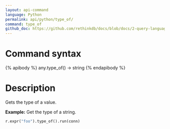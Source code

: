 ```yaml
---
layout: api-command 
language: Python
permalink: api/python/type_of/
command: type_of 
github_doc: https://github.com/rethinkdb/docs/blob/docs/2-query-language/api/python/control-structures/type_of.md
---
```


# Command syntax #

{% apibody %}
any.type_of() &rarr; string
{% endapibody %}

# Description #

Gets the type of a value.

__Example:__ Get the type of a string.

```py
r.expr("foo").type_of().run(conn)
```


